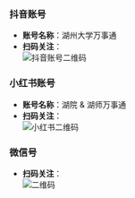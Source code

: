 
### 抖音账号
- **账号名称**：湖州大学万事通  
- **扫码关注**：  
  ![抖音账号二维码](https://github.com/user-attachments/assets/190542f2-c48b-4528-925e-63707f4d17aa)

### 小红书账号
- **账号名称**：湖院 & 湖师万事通  
- **扫码关注**：  
  ![小红书二维码](https://github.com/user-attachments/assets/e917aaa5-2b59-4245-91d7-adfae47c46b1)

### 微信号
- **扫码关注**：  
  ![二维码](https://github.com/user-attachments/assets/16d75d2d-225e-49ea-bcc0-1122ce838e2e)
